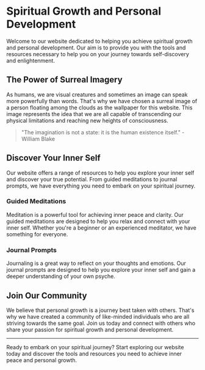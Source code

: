 <!--
Write me markdown content of website with wallpaper:

"A surreal image of a person floating among the clouds for a spirituality or personal growth website"

The header of the page should not be copy of the text but rather a real content of the website which is using this wallpaper.

- Feel free to use structure like headings, bullets, numbering, blockquotes, paragraphs, horizontal lines, etc.
- You can use formatting like bold or _italic_
- You can include UTF-8 emojis
- Links should be only #hash anchors (and you can refer to the document itself)
- Do not include images
-->

<!--font:Poppins-->

# Spiritual Growth and Personal Development

Welcome to our website dedicated to helping you achieve spiritual growth and personal development. Our aim is to provide you with the tools and resources necessary to help you on your journey towards self-discovery and enlightenment.

## The Power of Surreal Imagery

As humans, we are visual creatures and sometimes an image can speak more powerfully than words. That's why we have chosen a surreal image of a person floating among the clouds as the wallpaper for this website. This image represents the idea that we are all capable of transcending our physical limitations and reaching new heights of consciousness.

> "The imagination is not a state: it is the human existence itself." - William Blake

## Discover Your Inner Self

Our website offers a range of resources to help you explore your inner self and discover your true potential. From guided meditations to journal prompts, we have everything you need to embark on your spiritual journey.

### Guided Meditations

Meditation is a powerful tool for achieving inner peace and clarity. Our guided meditations are designed to help you relax and connect with your inner self. Whether you're a beginner or an experienced meditator, we have something for everyone.

### Journal Prompts

Journaling is a great way to reflect on your thoughts and emotions. Our journal prompts are designed to help you explore your inner self and gain a deeper understanding of your own psyche.

## Join Our Community

We believe that personal growth is a journey best taken with others. That's why we have created a community of like-minded individuals who are all striving towards the same goal. Join us today and connect with others who share your passion for spiritual growth and personal development.

---

Ready to embark on your spiritual journey? Start exploring our website today and discover the tools and resources you need to achieve inner peace and personal growth.
